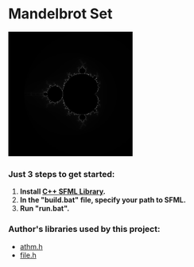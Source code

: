 # Mandelbrot Set

<kbd><img src="https://github.com/ZERDICORP/mandelbrot_set/blob/master/screenshots/s1.png?row=true" alt="screenshot" width="250" height="250"></kbd>

### Just 3 steps to get started:
  1) **Install [C++ SFML Library](https://www.sfml-dev.org/download.php).**
  2) **In the "build.bat" file, specify your path to SFML.**
  3) **Run "run.bat".**

### Author's libraries used by this project:
- [athm.h](https://github.com/ZERDICORP/athm-lib.git)
- [file.h](https://github.com/ZERDICORP/file-lib.git)
